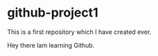 # github-project1
This is a first repository which I have created ever.

Hey there Iam learning Github.
